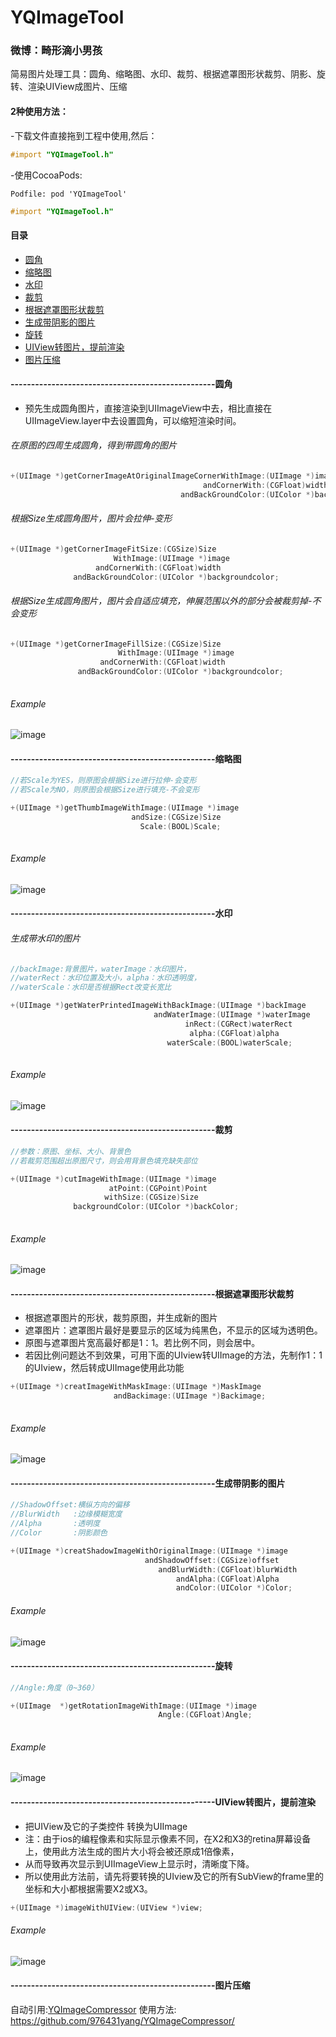 # YQImageTool

### 微博：畸形滴小男孩
简易图片处理工具：圆角、缩略图、水印、裁剪、根据遮罩图形状裁剪、阴影、旋转、渲染UIView成图片、压缩

#### 2种使用方法：
-下载文件直接拖到工程中使用,然后：
```objective-c
#import "YQImageTool.h"
```
-使用CocoaPods:
```
Podfile: pod 'YQImageTool'
```
```objective-c
#import "YQImageTool.h"
```

#### 目录
- [圆角](#--------------------------------------------------圆角)
- [缩略图](#--------------------------------------------------缩略图)
- [水印](#--------------------------------------------------水印)
- [裁剪](#--------------------------------------------------裁剪)
- [根据遮罩图形状裁剪](#--------------------------------------------------根据遮罩图形状裁剪)
- [生成带阴影的图片](#--------------------------------------------------生成带阴影的图片)
- [旋转](#--------------------------------------------------旋转)
- [UIView转图片，提前渲染](#--------------------------------------------------UIView转图片，提前渲染)
- [图片压缩](#--------------------------------------------------图片压缩)





#### --------------------------------------------------圆角
- 预先生成圆角图片，直接渲染到UIImageView中去，相比直接在UIImageView.layer中去设置圆角，可以缩短渲染时间。

###### 在原图的四周生成圆角，得到带圆角的图片
```Objective-C
+(UIImage *)getCornerImageAtOriginalImageCornerWithImage:(UIImage *)image
                                           andCornerWith:(CGFloat)width
                                      andBackGroundColor:(UIColor *)backgroundcolor;
```

###### 根据Size生成圆角图片，图片会拉伸-变形
```Objective-C
+(UIImage *)getCornerImageFitSize:(CGSize)Size
                       WithImage:(UIImage *)image
                   andCornerWith:(CGFloat)width
              andBackGroundColor:(UIColor *)backgroundcolor;
```
###### 根据Size生成圆角图片，图片会自适应填充，伸展范围以外的部分会被裁剪掉-不会变形
```Objective-C
+(UIImage *)getCornerImageFillSize:(CGSize)Size
                        WithImage:(UIImage *)image
                    andCornerWith:(CGFloat)width
               andBackGroundColor:(UIColor *)backgroundcolor;
                       
```
###### Example
 ![image](https://github.com/976431yang/YQImageTool/blob/master/DEMO/ScreenShoot/corner.png)

#### --------------------------------------------------缩略图
```Objective-C
//若Scale为YES，则原图会根据Size进行拉伸-会变形
//若Scale为NO，则原图会根据Size进行填充-不会变形

+(UIImage *)getThumbImageWithImage:(UIImage *)image
                           andSize:(CGSize)Size
                             Scale:(BOOL)Scale;
                                     
```
###### Example
 ![image](https://github.com/976431yang/YQImageTool/blob/master/DEMO/ScreenShoot/thum.png)
<br/>
#### --------------------------------------------------水印
###### 生成带水印的图片
```Objective-C
//backImage:背景图片，waterImage：水印图片，
//waterRect：水印位置及大小，alpha：水印透明度，
//waterScale：水印是否根据Rect改变长宽比

+(UIImage *)getWaterPrintedImageWithBackImage:(UIImage *)backImage
                                andWaterImage:(UIImage *)waterImage
                                       inRect:(CGRect)waterRect
                                        alpha:(CGFloat)alpha
                                   waterScale:(BOOL)waterScale;
        
```
###### Example
 ![image](https://github.com/976431yang/YQImageTool/blob/master/DEMO/ScreenShoot/water.png)
<br/>
#### --------------------------------------------------裁剪
```Objective-C
//参数：原图、坐标、大小、背景色
//若裁剪范围超出原图尺寸，则会用背景色填充缺失部位

+(UIImage *)cutImageWithImage:(UIImage *)image
                      atPoint:(CGPoint)Point
                     withSize:(CGSize)Size
              backgroundColor:(UIColor *)backColor;
        
```
###### Example
 ![image](https://github.com/976431yang/YQImageTool/blob/master/DEMO/ScreenShoot/cut.png)
<br/>
#### --------------------------------------------------根据遮罩图形状裁剪
- 根据遮罩图片的形状，裁剪原图，并生成新的图片
- 遮罩图片：遮罩图片最好是要显示的区域为纯黑色，不显示的区域为透明色。
- 原图与遮罩图片宽高最好都是1：1。若比例不同，则会居中。
- 若因比例问题达不到效果，可用下面的UIview转UIImage的方法，先制作1：1的UIview，然后转成UIImage使用此功能

```Objective-C
+(UIImage *)creatImageWithMaskImage:(UIImage *)MaskImage
                       andBackimage:(UIImage *)Backimage;
        
```
###### Example
 ![image](https://github.com/976431yang/YQImageTool/blob/master/DEMO/ScreenShoot/mask.png)
<br/>
#### --------------------------------------------------生成带阴影的图片
```Objective-C
//ShadowOffset:横纵方向的偏移
//BlurWidth   :边缘模糊宽度
//Alpha       :透明度
//Color       :阴影颜色

+(UIImage *)creatShadowImageWithOriginalImage:(UIImage *)image
                              andShadowOffset:(CGSize)offset
                                 andBlurWidth:(CGFloat)blurWidth
                                     andAlpha:(CGFloat)Alpha
                                     andColor:(UIColor *)Color;

```
###### Example
 ![image](https://github.com/976431yang/YQImageTool/blob/master/DEMO/ScreenShoot/shadow.png)
<br/>
#### --------------------------------------------------旋转
```Objective-C
//Angle:角度（0~360）

+(UIImage  *)getRotationImageWithImage:(UIImage *)image
                                 Angle:(CGFloat)Angle;
        
```
###### Example
 ![image](https://github.com/976431yang/YQImageTool/blob/master/DEMO/ScreenShoot/rotation.png)
<br/>
#### --------------------------------------------------UIView转图片，提前渲染
- 把UIView及它的子类控件 转换为UIImage
- 注：由于ios的编程像素和实际显示像素不同，在X2和X3的retina屏幕设备上，使用此方法生成的图片大小将会被还原成1倍像素，
- 从而导致再次显示到UIImageView上显示时，清晰度下降。
- 所以使用此方法前，请先将要转换的UIview及它的所有SubView的frame里的坐标和大小都根据需要X2或X3。
```Objective-C 
+(UIImage *)imageWithUIView:(UIView *)view;
```
###### Example
 ![image](https://github.com/976431yang/YQImageTool/blob/master/DEMO/ScreenShoot/view.png)

#### --------------------------------------------------图片压缩
自动引用:[YQImageCompressor](https://github.com/976431yang/YQImageCompressor/)
使用方法: https://github.com/976431yang/YQImageCompressor/





